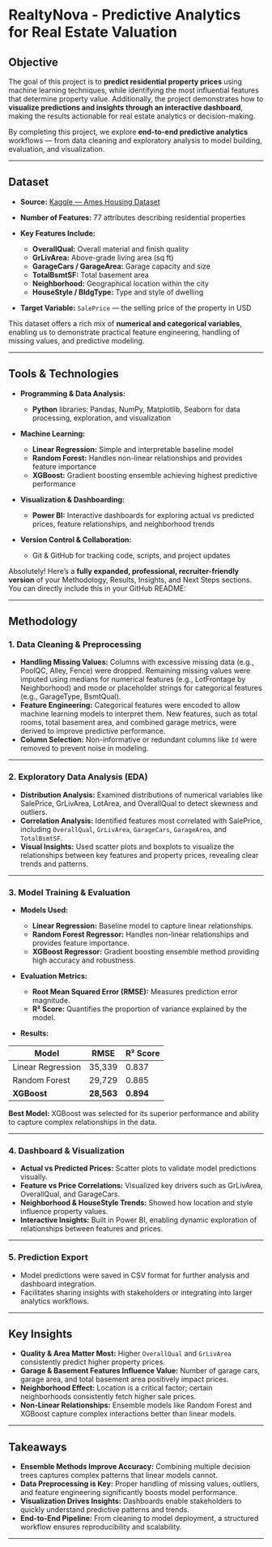 # **RealtyNova - Predictive Analytics for Real Estate Valuation**

## **Objective**

The goal of this project is to **predict residential property prices** using machine learning techniques, while identifying the most influential features that determine property value. Additionally, the project demonstrates how to **visualize predictions and insights through an interactive dashboard**, making the results actionable for real estate analytics or decision-making.

By completing this project, we explore **end-to-end predictive analytics** workflows — from data cleaning and exploratory analysis to model building, evaluation, and visualization.

---

## **Dataset**

* **Source:** [Kaggle — Ames Housing Dataset](https://www.kaggle.com/c/house-prices-advanced-regression-techniques/data)
* **Number of Features:** 77 attributes describing residential properties
* **Key Features Include:**

  * **OverallQual:** Overall material and finish quality
  * **GrLivArea:** Above-grade living area (sq ft)
  * **GarageCars / GarageArea:** Garage capacity and size
  * **TotalBsmtSF:** Total basement area
  * **Neighborhood:** Geographical location within the city
  * **HouseStyle / BldgType:** Type and style of dwelling
* **Target Variable:** `SalePrice` — the selling price of the property in USD

This dataset offers a rich mix of **numerical and categorical variables**, enabling us to demonstrate practical feature engineering, handling of missing values, and predictive modeling.

---

## **Tools & Technologies**

* **Programming & Data Analysis:**

  * **Python** libraries: Pandas, NumPy, Matplotlib, Seaborn for data processing, exploration, and visualization
* **Machine Learning:**

  * **Linear Regression:** Simple and interpretable baseline model
  * **Random Forest:** Handles non-linear relationships and provides feature importance
  * **XGBoost:** Gradient boosting ensemble achieving highest predictive performance
* **Visualization & Dashboarding:**

  * **Power BI:** Interactive dashboards for exploring actual vs predicted prices, feature relationships, and neighborhood trends
* **Version Control & Collaboration:**

  * Git & GitHub for tracking code, scripts, and project updates

Absolutely! Here’s a **fully expanded, professional, recruiter-friendly version** of your Methodology, Results, Insights, and Next Steps sections. You can directly include this in your GitHub README:

---

## **Methodology**

### **1. Data Cleaning & Preprocessing**

* **Handling Missing Values:** Columns with excessive missing data (e.g., PoolQC, Alley, Fence) were dropped. Remaining missing values were imputed using medians for numerical features (e.g., LotFrontage by Neighborhood) and mode or placeholder strings for categorical features (e.g., GarageType, BsmtQual).
* **Feature Engineering:** Categorical features were encoded to allow machine learning models to interpret them. New features, such as total rooms, total basement area, and combined garage metrics, were derived to improve predictive performance.
* **Column Selection:** Non-informative or redundant columns like `Id` were removed to prevent noise in modeling.

---

### **2. Exploratory Data Analysis (EDA)**

* **Distribution Analysis:** Examined distributions of numerical variables like SalePrice, GrLivArea, LotArea, and OverallQual to detect skewness and outliers.
* **Correlation Analysis:** Identified features most correlated with SalePrice, including `OverallQual`, `GrLivArea`, `GarageCars`, `GarageArea`, and `TotalBsmtSF`.
* **Visual Insights:** Used scatter plots and boxplots to visualize the relationships between key features and property prices, revealing clear trends and patterns.

---

### **3. Model Training & Evaluation**

* **Models Used:**

  * **Linear Regression:** Baseline model to capture linear relationships.
  * **Random Forest Regressor:** Handles non-linear relationships and provides feature importance.
  * **XGBoost Regressor:** Gradient boosting ensemble method providing high accuracy and robustness.
* **Evaluation Metrics:**

  * **Root Mean Squared Error (RMSE):** Measures prediction error magnitude.
  * **R² Score:** Quantifies the proportion of variance explained by the model.
* **Results:**

| Model             | RMSE       | R² Score  |
| ----------------- | ---------- | --------- |
| Linear Regression | 35,339     | 0.837     |
| Random Forest     | 29,729     | 0.885     |
| **XGBoost**       | **28,563** | **0.894** |

**Best Model:** XGBoost was selected for its superior performance and ability to capture complex relationships in the data.

---

### **4. Dashboard & Visualization**

* **Actual vs Predicted Prices:** Scatter plots to validate model predictions visually.
* **Feature vs Price Correlations:** Visualized key drivers such as GrLivArea, OverallQual, and GarageCars.
* **Neighborhood & HouseStyle Trends:** Showed how location and style influence property values.
* **Interactive Insights:** Built in Power BI, enabling dynamic exploration of relationships between features and prices.

---

### **5. Prediction Export**

* Model predictions were saved in CSV format for further analysis and dashboard integration.
* Facilitates sharing insights with stakeholders or integrating into larger analytics workflows.

---

## **Key Insights**

* **Quality & Area Matter Most:** Higher `OverallQual` and `GrLivArea` consistently predict higher property prices.
* **Garage & Basement Features Influence Value:** Number of garage cars, garage area, and total basement area positively impact prices.
* **Neighborhood Effect:** Location is a critical factor; certain neighborhoods consistently fetch higher sale prices.
* **Non-Linear Relationships:** Ensemble models like Random Forest and XGBoost capture complex interactions better than linear models.

---

## **Takeaways**

* **Ensemble Methods Improve Accuracy:** Combining multiple decision trees captures complex patterns that linear models cannot.
* **Data Preprocessing is Key:** Proper handling of missing values, outliers, and feature engineering significantly boosts model performance.
* **Visualization Drives Insights:** Dashboards enable stakeholders to quickly understand predictive patterns and trends.
* **End-to-End Pipeline:** From cleaning to model deployment, a structured workflow ensures reproducibility and scalability.

---



